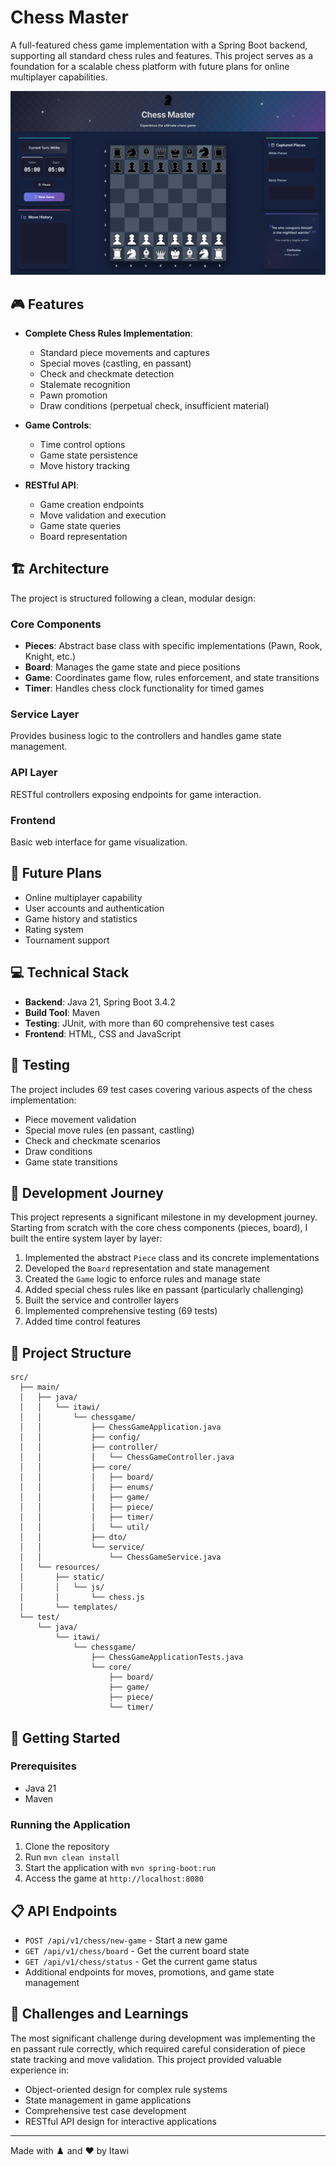 # Chess Master

A full-featured chess game implementation with a Spring Boot backend, supporting all standard chess rules and features. This project serves as a foundation for a scalable chess platform with future plans for online multiplayer capabilities.

![Chess Master Game](Images/Chess.png)

## 🎮 Features

- **Complete Chess Rules Implementation**:
  - Standard piece movements and captures
  - Special moves (castling, en passant)
  - Check and checkmate detection
  - Stalemate recognition
  - Pawn promotion
  - Draw conditions (perpetual check, insufficient material)
  
- **Game Controls**:
  - Time control options
  - Game state persistence
  - Move history tracking

- **RESTful API**:
  - Game creation endpoints
  - Move validation and execution
  - Game state queries
  - Board representation

## 🏗️ Architecture

The project is structured following a clean, modular design:

### Core Components
- **Pieces**: Abstract base class with specific implementations (Pawn, Rook, Knight, etc.)
- **Board**: Manages the game state and piece positions
- **Game**: Coordinates game flow, rules enforcement, and state transitions
- **Timer**: Handles chess clock functionality for timed games

### Service Layer
Provides business logic to the controllers and handles game state management.

### API Layer
RESTful controllers exposing endpoints for game interaction.

### Frontend
Basic web interface for game visualization.

## 🚀 Future Plans

- Online multiplayer capability
- User accounts and authentication
- Game history and statistics
- Rating system
- Tournament support

## 💻 Technical Stack

- **Backend**: Java 21, Spring Boot 3.4.2
- **Build Tool**: Maven
- **Testing**: JUnit, with more than 60 comprehensive test cases
- **Frontend**: HTML, CSS and JavaScript

## 🧪 Testing

The project includes 69 test cases covering various aspects of the chess implementation:
- Piece movement validation
- Special move rules (en passant, castling)
- Check and checkmate scenarios
- Draw conditions
- Game state transitions

## 🔧 Development Journey

This project represents a significant milestone in my development journey. Starting from scratch with the core chess components (pieces, board), I built the entire system layer by layer:

1. Implemented the abstract `Piece` class and its concrete implementations
2. Developed the `Board` representation and state management
3. Created the `Game` logic to enforce rules and manage state
4. Added special chess rules like en passant (particularly challenging)
5. Built the service and controller layers
6. Implemented comprehensive testing (69 tests)
7. Added time control features

## 📝 Project Structure

```
src/
  ├── main/
  │   ├── java/
  │   │   └── itawi/
  │   │       └── chessgame/
  │   │           ├── ChessGameApplication.java
  │   │           ├── config/
  │   │           ├── controller/
  │   │           │   └── ChessGameController.java
  │   │           ├── core/
  │   │           │   ├── board/
  │   │           │   ├── enums/
  │   │           │   ├── game/
  │   │           │   ├── piece/
  │   │           │   ├── timer/
  │   │           │   └── util/
  │   │           ├── dto/
  │   │           └── service/
  │   │               └── ChessGameService.java
  │   └── resources/
  │       ├── static/
  │       │   └── js/
  │       │       └── chess.js
  │       └── templates/
  └── test/
      └── java/
          └── itawi/
              └── chessgame/
                  ├── ChessGameApplicationTests.java
                  └── core/
                      ├── board/
                      ├── game/
                      ├── piece/
                      └── timer/
```

## 🚀 Getting Started

### Prerequisites
- Java 21
- Maven

### Running the Application
1. Clone the repository
2. Run `mvn clean install`
3. Start the application with `mvn spring-boot:run`
4. Access the game at `http://localhost:8080`

## 📋 API Endpoints

- `POST /api/v1/chess/new-game` - Start a new game
- `GET /api/v1/chess/board` - Get the current board state
- `GET /api/v1/chess/status` - Get the current game status
- Additional endpoints for moves, promotions, and game state management

## 🔮 Challenges and Learnings

The most significant challenge during development was implementing the en passant rule correctly, which required careful consideration of piece state tracking and move validation. This project provided valuable experience in:

- Object-oriented design for complex rule systems
- State management in game applications
- Comprehensive test case development
- RESTful API design for interactive applications

---

Made with ♟️ and ❤️ by Itawi
